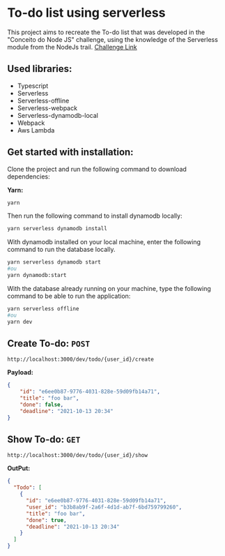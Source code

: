 # To-do list using serverless

This project aims to recreate the To-do list that was developed in the "Conceito do Node JS" challenge, using the knowledge of the Serverless module from the NodeJs trail.  <a href="https://www.notion.so/Desafio-01-Construindo-com-serverless-1fdde2c717a94f7aa077e746cb077bec" target="_blank">Challenge Link</a>

## Used libraries:
 - Typescript
 - Serverless
 - Serverless-offline
 - Serverless-webpack
 - Serverless-dynamodb-local
 - Webpack
 - Aws Lambda

## <b>Get started with installation:</b>
Clone the project and run the following command to download dependencies:

<b>Yarn:</b>
```bash
yarn
```
Then run the following command to install dynamodb locally:
```bash
yarn serverless dynamodb install 
```
With dynamodb installed on your local machine, enter the following command to run the database locally.

```bash
yarn serverless dynamodb start
#ou
yarn dynamodb:start
```
With the database already running on your machine, type the following command to be able to run the application:
```bash
yarn serverless offline
#ou
yarn dev
```

## <b>Create To-do:</b> `POST`
`http://localhost:3000/dev/todo/{user_id}/create`

<b>Payload:</b>
```json
{
	"id": "e6ee0b87-9776-4031-828e-59d09fb14a71",
	"title": "foo bar",
	"done": false,
	"deadline": "2021-10-13 20:34"
}
```

##  <b>Show To-do:</b> `GET`
`http://localhost:3000/dev/todo/{user_id}/show`

<b>OutPut:</b>
```json
{
  "Todo": [
    {
      "id": "e6ee0b87-9776-4031-828e-59d09fb14a71",
      "user_id": "b3b8ab9f-2a6f-4d1d-ab7f-6bd759799260",
      "title": "foo bar",
      "done": true,
      "deadline": "2021-10-13 20:34"
    }
  ]
}
```

